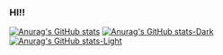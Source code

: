 ### HI!! 
[![Anurag's GitHub stats](https://github-readme-stats.vercel.app/api?username=Matheus-Adiel&show_icons=true&theme=great-gatsby)](https://github.com/anuraghazra/github-readme-stats)
[![Anurag's GitHub stats-Dark](https://github-readme-stats.vercel.app/api?username=anuraghazra&show_icons=true&theme=dark#gh-dark-mode-only)](https://github.com/anuraghazra/github-readme-stats#gh-dark-mode-only)
[![Anurag's GitHub stats-Light](https://github-readme-stats.vercel.app/api?username=anuraghazra&show_icons=true&theme=default#gh-light-mode-only)](https://github.com/anuraghazra/github-readme-stats#gh-light-mode-only)